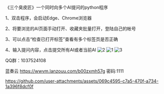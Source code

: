 《三个臭皮匠》一个同时向多个AI提问的python程序

1、双击程序，会启动Edge、Chrome浏览器

2、将要浏览的AI页面手动打开、收藏夹批量打开，登陆自己的帐号

3、可以点击“检查已打开标签”查看有多个标签页是否正确

4、输入提问内容，点击提交所有AI或者当前AI
![2](https://github.com/user-attachments/assets/75ef8958-21f3-4b63-86d7-90fd0f026fe5)
![1](https://github.com/user-attachments/assets/2e1019fb-16ac-46a5-bfa4-66e5c947a5ca)
![3](https://github.com/user-attachments/assets/99a3bd24-bde4-4adb-b0b7-9adda0265cf7)


QQ群：1037524108

蓝奏云
https://wwvm.lanzouu.com/b00zxmh57g
密码:1111


https://github.com/user-attachments/assets/069c4595-c7a5-470f-a734-1a396f8dcf0f

